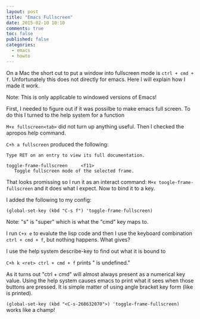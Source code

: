 ```yaml
---
layout: post
title: "Emacs Fullscreen"
date: 2015-02-10 10:10
comments: true
toc: false
published: false
categories: 
  - emacs
  - howto
---
```


On a Mac the short cut to put a window into fullscreen mode is `ctrl +
cmd + f`.  Unfortunately this does not directly for emacs.  Here I
will explain how I made it work.

Note: This is only applicable to windowed versions of Emacs!

<!-- more -->

First, I needed to figure out if it was possilbe to make emacs full
screen.  To do this I turned to the help system for a function

`M+x fullscreen<tab>` did not turn up anything useful.  Then I checked
the apropos help command.

`C+h a fullscreen` produced the following:

```
Type RET on an entry to view its full documentation.

toggle-frame-fullscreen     <f11>
   Toggle fullscreen mode of the selected frame.
```

That looks promissing so I run it as an interact command: `M+x
toogle-frame-fullscreen` and it does what I expect.  Now to bind it to
a key.

I added the following to my config:

```common-lisp
(global-set-key (kbd "C-s f") 'toggle-frame-fullscreen)
```

Note: "s" is "super" which is what the "cmd" key maps to.


I run `C+x e` to evalute the lisp code and then I use the keyboard
combination `ctrl + cmd + f`, but nothing happens.  What gives?

I use the help system describe-key to find out what it is bound to

`C+h k <ret> ctrl + cmd + f` prints "<C-s-268632070> is undefined."

As it turns out "ctrl + cmd" will almost always present as a
numerical key value.  Using the help system causes emacs to print what
it sees when those buttons are pressed.  It is simple matter of using
angle bracket key form (like is printed).

`(global-set-key (kbd "<C-s-268632070">) 'toggle-frame-fullscreen)`
works like a champ!
